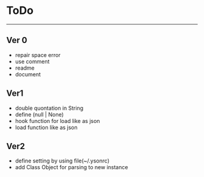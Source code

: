 # ToDo

---

## Ver 0

* repair space error
* use comment
* readme
* document

## Ver1
* double quontation in String
* define (null | None) 
* hook function for load like as json
* load function like as json

## Ver2
* define setting by using file(~/.ysonrc)
* add Class Object for parsing to new instance

